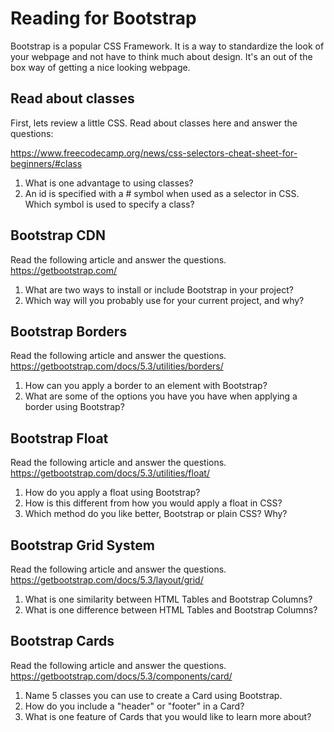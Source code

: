 # Reading for Bootstrap

Bootstrap is a popular CSS Framework. It is a way to standardize the look of your webpage and not have to think much about design. It's an out of the box way of getting a nice looking webpage.

## Read about classes

First, lets review a little CSS. Read about classes here and answer the questions:

https://www.freecodecamp.org/news/css-selectors-cheat-sheet-for-beginners/#class

1. What is one advantage to using classes?
2. An id is specified with a # symbol when used as a selector in CSS. Which symbol is used to specify a class?

## Bootstrap CDN

Read the following article and answer the questions.
https://getbootstrap.com/

1. What are two ways to install or include Bootstrap in your project?
2. Which way will you probably use for your current project, and why?

## Bootstrap Borders

Read the following article and answer the questions.
https://getbootstrap.com/docs/5.3/utilities/borders/

1. How can you apply a border to an element with Bootstrap?
2. What are some of the options you have you have when applying a border using Bootstrap?

## Bootstrap Float

Read the following article and answer the questions.
https://getbootstrap.com/docs/5.3/utilities/float/

1. How do you apply a float using Bootstrap?
2. How is this different from how you would apply a float in CSS?
3. Which method do you like better, Bootstrap or plain CSS? Why?

## Bootstrap Grid System

Read the following article and answer the questions.
https://getbootstrap.com/docs/5.3/layout/grid/

1. What is one similarity between HTML Tables and Bootstrap Columns?
2. What is one difference between HTML Tables and Bootstrap Columns?

## Bootstrap Cards

Read the following article and answer the questions.
https://getbootstrap.com/docs/5.3/components/card/

1. Name 5 classes you can use to create a Card using Bootstrap.
2. How do you include a "header" or "footer" in a Card?
3. What is one feature of Cards that you would like to learn more about?
